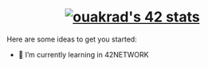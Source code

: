 
<h1 align = center><a href="https://profile.intra.42.fr/users/ouakrad"><img src="https://badge.mediaplus.ma/greenbinary/ouakrad" alt="ouakrad's 42 stats" /></a></h1>

Here are some ideas to get you started:

- 🌱 I’m currently learning in 42NETWORK

